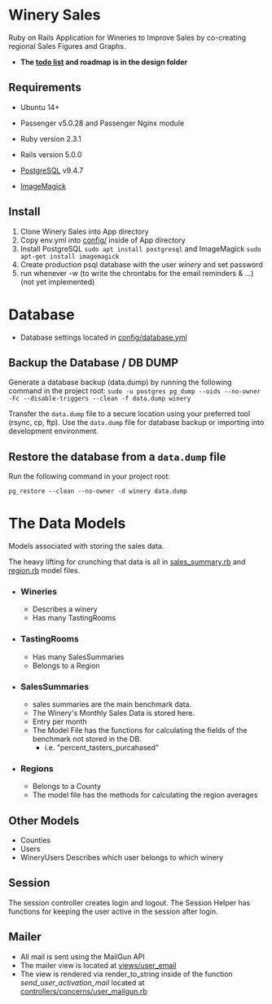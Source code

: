 # Winery Sales

Ruby on Rails Application for Wineries to Improve Sales by co-creating regional Sales Figures and Graphs.

* **The [todo list](design/TODO.md) and roadmap is in the design folder**

## Requirements
* Ubuntu 14+

* Passenger v5.0.28 and Passenger Nginx module

* Ruby version 2.3.1

* Rails version 5.0.0

* [PostgreSQL](https://www.postgresql.org/) v9.4.7

* [ImageMagick](https://github.com/ImageMagick/ImageMagick)

## Install
1. Clone Winery Sales into App directory
2. Copy env.yml into [config/](config) inside of App directory
3. Install PostgreSQL `sudo apt install postgresql` and ImageMagick `sudo apt-get install imagemagick`
4. Create production psql database with the user *winery* and set password
5. run whenever -w (to write the chrontabs for the email reminders & ...) (not yet implemented)


# Database
* Database settings located in [config/database.yml](config/database.yml)

## Backup the Database / DB DUMP
Generate a database backup (data.dump) by running the following command in the project root:
`sudo -u postgres pg_dump --oids --no-owner -Fc --disable-triggers --clean -f data.dump winery`

Transfer the `data.dump` file to a secure location using your preferred tool (rsync, cp, ftp). Use the `data.dump` file for database backup or importing into development environment.

## Restore the database from a `data.dump` file
Run the following command in your project root:

`pg_restore --clean --no-owner -d winery data.dump`

# The Data Models
Models associated with storing the sales data.

The heavy lifting for crunching that data is all in [sales_summary.rb](app/models/sales_summary.rb) and [region.rb](app/models/region.rb) model files.

* ### Wineries
  * Describes a winery
  * Has many TastingRooms
* ### TastingRooms
  * Has many SalesSummaries
  * Belongs to a Region
* ### SalesSummaries
  * sales summaries are the main benchmark data.
  * The Winery's Monthly Sales Data is stored here.
  * Entry per month
  * The Model File has the functions for calculating the fields of the benchmark not stored in the DB.
    * i.e. "percent_tasters_purcahased"
* ### Regions
  * Belongs to a County
  * The model file has the methods for calculating the region averages

## Other Models
* Counties
* Users
* WineryUsers
    Describes which user belongs to which winery


## Session
The session controller creates login and logout.
The Session Helper has functions for keeping the user active in the session after login.

## Mailer
* All mail is sent using the MailGun API
* The mailer view is located at [views/user_email](app/views/user_email/)
* The view is rendered via render_to_string inside of the function *send_user_activation_mail* located at [controllers/concerns/user_mailgun.rb](app/controllers/concerns/user_mailgun.rb)
